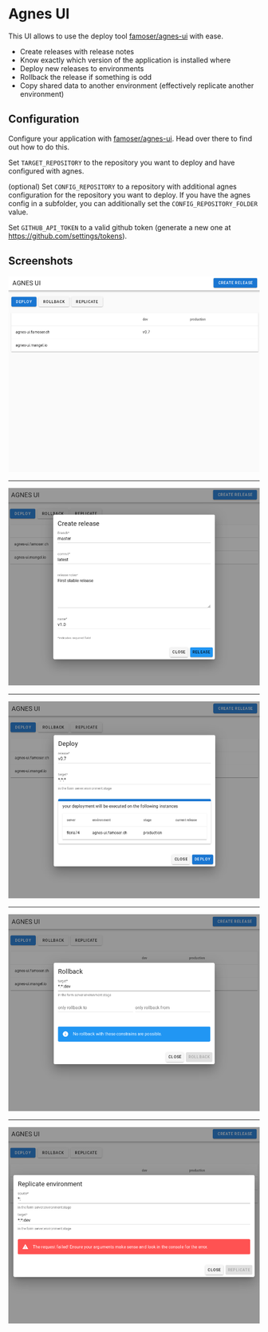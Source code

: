 # Agnes UI

This UI allows to use the deploy tool [famoser/agnes-ui](https://github.com/famoser/agnes) with ease.

- Create releases with release notes 
- Know exactly which version of the application is installed where
- Deploy new releases to environments
- Rollback the release if something is odd
- Copy shared data to another environment (effectively replicate another environment)

## Configuration

Configure your application with [famoser/agnes-ui](https://github.com/famoser/agnes).
Head over there to find out how to do this.

Set `TARGET_REPOSITORY` to the repository you want to deploy and have configured with agnes. 

(optional) Set `CONFIG_REPOSITORY` to a repository with additional agnes configuration for the repository you want to deploy.
If you have the agnes config in a subfolder, you can additionally set the `CONFIG_REPOSITORY_FOLDER` value.

Set `GITHUB_API_TOKEN` to a valid github token (generate a new one at https://github.com/settings/tokens).

## Screenshots

![Overview](assets/overview.png)
___
![Release](assets/release.png)
___
![Deploy](assets/deploy.png)
___
![Rollback](assets/rollback.png)
___
![Replicate](assets/replicate.png)
